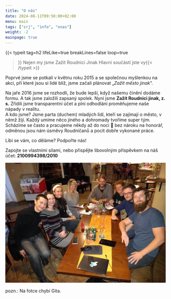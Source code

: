 ```yaml
---
title: "O nás"
date: 2024-08-11T09:50:00+02:00
menu: main
tags: ["zrj", "info", "onas"]
weight: -2
mainpage: true
---
```


{{< typeit 
  tag=h2
  lifeLike=true
  breakLines=false
  loop=true
>}}
Nejen my jsme Zažít Roudnici Jinak
Hlavní součástí jste vy{{< /typeit >}}

Poprvé jsme se potkali v květnu roku 2015 a se společnou myšlenkou na akci, při které jsou si lidé blíž, jsme začali plánovat „*Zažít město jinak*“.

Na jaře 2016 jsme se rozhodli, že bude lepší, když našemu činění dodáme formu. A tak jsme založili zapsaný spolek. Nyní jsme **Zažít Roudnici jinak, z. s.** Zřídili jsme transparentní účet a plni odhodlání proměňujeme naše nápady v realitu.  
A kdo jsme? Jsme parta (duchem) mladých lidí, kteří se zajímají o město, v němž žijí. Každý umíme něco jiného a dohromady tvoříme super tým. Scházíme se často a pracujeme někdy až do noci 🙂 bez nároku na honorář, odměnou jsou nám úsměvy Roudničanů a pocit dobře vykonané práce.

Líbí se vám, co děláme? Podpořte nás!  

Zapojte se vlastními silami, nebo přispějte libovolným příspěvkem na náš účet: **2100994398/2010**


<img src="lidi.jpg">

pozn.: Na fotce chybí Gita.